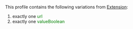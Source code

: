 This profile contains the following variations from [Extension](http://hl7.org/fhir/STU3/Extension):

1. exactly one <span style='color:green'> url </span> 
1. exactly one <span style='color:green'> valueBoolean </span> 